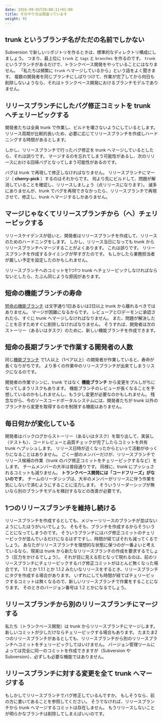 ```yaml
---
date: 2016-09-01T20:08:11+01:00
title: そのやり方は間違っています
weight: 91
---
```


## trunk というブランチ名がただの名前でしかない

<!-- Say you are using Subversion, and you accepted its default directory design, when you made a new repository. That will
give you 'trunk', 'tags' and 'branches' as directory names. The mere fact that you have a branch called trunk does not
mean you are doing Trunk-Based Development. "We merge branches back to trunk often" can be heard a lot in the industry,
and if you are grouping multiple developers on those branches or they are not deleted after a couple of days, then it is
not the Trunk-Based Development branching model. -->
Subversion で新しいリポジトリを作るときは、標準的なディレクトリ構成にしましょう。
つまり、最上位に `trunk` と `tags` と `branches` を作るのです。
`trunk` というブランチがあるだけで、トランクベース開発をやっていることにはなりません。
「私たちは頻繁に `trunk` へマージしているから」という話をよく聞きます。
複数の開発者を同じブランチにしばりつけて、作業が完了してから何日も削除しないようなら、それはトランクベース開発におけるブランチモデルでありません。

## リリースブランチにしたバグ修正コミットを trunk へチェリーピックする

<!-- All your developers are using a trunk and they are doing the right thing with respect to not breaking the build. Your release
cadence is infrequent enough to allow you to cut a release branch on a just in time basis and then harden that in the run
up to the actual release. -->
開発者たちは全員 trunk で作業し、ビルドを壊さないようにしているとします。
リリース周期が比較的長いため、必要に応じてリリースブランチを作成しハードニングする時間があるとします。

<!-- But, if you are fixing bugs on the release branch and merging them down to the trunk you are doing
it wrong. There is a chance you might forget to merge it down, and then there is going to be a regression at the next
release moment (fresh branch cut from the trunk). Then egg on face, and recriminations. -->
しかし、リリースブランチで行ったバグ修正を trunk へマージしているとしたら、それは誤りです。
マージするのを忘れてしまう可能性があるし、次のリリースにおける回帰バグとなってしまう可能性があるのです。

<!-- Bugs should be reproduced and fixed on the trunk, and then **cherry-picked** to the release branch. A build should
happen from that, a second confirmation that the issue has been remediated, and that deployment should go live (perhaps
a point release).  If you can not reproduce bugs on the trunk (truly rare), then you have permission to go ahead and
reproduce it on the release branch, fix it there, and merge back. -->
バグは trunk で再現して修正しなければなりません。
リリースブランチにマージ（ **cherry-pick** ）するのはそれからです。
何より先にビルドして、問題が解消していることを確認し、リリースしましょう（点リリースになります）。
滅多にありませんが、trunk でバグを再現できなかったら、リリースブランチで再現させて、修正し、trunk へマージするしかありません。

## マージじゃなくてリリースブランチから（へ）チェリーピックする

<!-- The developers cut a release branch because their release cadence is low, and they're hardening and certifying the release
there. BUT in the days that lead up to the release, they are also doing general merges up to the release branch from
the trunk. That is not right - it seems like they cut the branch on the wrong day. Maybe the business people on the team
are pushing too hard to make a date. -->
リリースケイデンスが低いと、開発者はリリースブランチを作成して、リリースのためのハードニングをします。
しかし、リリース当日になっても trunk からリリースブランチへマージすることがよくあります。
これは誤りです。
リリースブランチを作成するタイミングが早すぎたのです。
もしかしたら業務担当者が厳しい予定を設定したのかもしれません。

<!-- Cherry-picking every commit since the branch-cut to the branch from the trunk is the same thing of course. -->
リリースブランチへのコミットを1つ1つ trunk へチェリーピックしなければならないとしたら、たぶん同じような原因があります。

## 短命の機能ブランチの寿命

<!-- The [short-lived feature branch](/short-lived-feature-branches/) should only last a day or two and never diverge from the trunk enough so that a
merge back is problematic. After the seal of approval from code reviewers and CI
daemons, it should be merged back into the trunk. It should be deleted, as proof of convergence.
The developer in question may then go ahead and make the next short-lived feature branch for the next story/task they're doing. -->
[短命の機能ブランチ](/short-lived-feature-branches/) は文字通り1日あるいは2日以上 trunk から離れるべきではありません。
マージが困難になるからです。
レビューアとCIデーモンに承認されたら、すぐに trunk へマージしなければなりません。
また、問題が解決したことを示すためすぐに削除しなければなりません。
そうすれば、開発者は次のストーリー（あるいはタスク）のために、新しい機能ブランチを作成できます。

## 短命の長期ブランチで作業する開発者の人数

<!-- If there is more that one developer (and the developer's pairing partner) on the same [short-lived feature branch](/short-lived-feature-branches/),
then that branch is at risk of not being short-lived. It is at risk of being more and more like a release branch
under active development, and not short at all. -->
同じ[機能ブランチ](/short-lived-feature-branches/) で1人以上（1ペア以上）の開発者が作業していると、寿命が長くなりがちです。
より多くの作業中のリリースブランチが出来てしまうリスクになるのです。

<!-- There is a risk too, that a developer may choose to pull changes to their workstation **from a short-lived feature
branch** rather from the trunk. They may think that the code review for that short-lived feature branch is going to take
too long, or they need the changes before they are ready. Unfortunately, there is no way that the current generation of
code portals can prevent people pulling changes from non-trunk branches. -->
開発者の作業マシンに、trunk ではなく **機能ブランチ** から変更をプルしがちになってしまうリスクもあります。
機能ブランチのレビューが長くなることを予想しているのかもしれませんし、もう少し変更が必要なのかもしれません。
残念ながら、今のソースコードポータルシステムには、開発者たちが trunk 以外のブランチから変更を取得するのを制限する機能はありません。

## 毎日何かが変化している

<!-- Developers take stories or tasks from the backlog, implement them with tests, and push them through code review and quality checks
into the shared trunk. They don't slow down that activity as they get closer to a release date. At least the majority do not. A very
small subset of the development team may focus on the release candidates being made from the release branch (if that
branch exists at all), and towards fixes in the trunk that will be cherry-picked into that branch. For most of the team, though,
every day looks the same. Also proximity to a release does not slow down the rate at which changes are being pushed into the
trunk. **There is certainly no "code freeze" with Trunk-Based Development**, as team leadership focuses on protecting the
majority of developers from the distraction of release preparation. If that protection is missing, something needs
fine-tuning, and the branching model could be it. -->
開発者はバックログからストーリー（あるいはタスク）を取り出して、実装し（テストも）、コードレビューと品質チェックが完了したらコミットを共有 trunk へプッシュします。
リリース日時が近くなったからといって活動がゆっくりになることはありません。
ごく一部のメンバーだけが、リリースブランチでリリース候補の作業（trunk のバグ修正コミットをチェリーピックするなど）をします。
チームメンバーの大半は普段通りです。
同様に、trunk にプッシュされるコミットも減りません。
**トランクベース開発には「コードフリーズ」がないのです**。
チームのリーダシップは、大半のメンバーがリリースに伴う作業を気にしないで済むようにすることに注力します。
そういうリーダーシップが無いなら別のブランチモデルを検討するなどの改善が必要です。

## 1つのリリースブランチを維持し続ける

<!-- If you are making a release branch, you should not keep it alive for a series of major releases. You principal
mechanism to land code on that branch is the branch creation itself. After that only cherry picks for bug
fixes as found. Even then they should diminish over time. If release branches is your model then the reality should
be that pressure mounts to create a new release branch (from trunk), and evidence is that there is no more
cherry-picks from trunk to the old release branch. In terms of release you might have witnessed releases 1.1, 1.1.1 and 1.1.2 be done from tags on that release branch, but the cherry picks should diminish to zero over time, and activity reconvene around an newer release branch - for the 1.2 release probably. -->
リリースブランチを作成するとしても、メジャーリリースのブランチが並ばないようにしたほうがいいでしょう。
そもそも、ブランチを作成するからそういうことになってしまうのです。
そういうブランチにはバグ修正コミットのチェリーピックが並んでいるだけになるはずですし、時間が経てばそれも減ってくるでしょう。
あなたがリリースブランチを理想的な状態に保つのが一番よいと考えているなら、現実は trunk から新たなリリースブランチの作成を要求するでしょう（圧力をかけるでしょう）。
それが目に見える形となって現れるのは、前のリリースブランチにチェリーピックするバグ修正コミットがほとんど無くなった場合です。
1.1 とか 1.1.1 とか 1.1.2 みたいなリリースをするとき、リリースブランチにタグを作成する場合があります。
いずれにしても時間が経てばチェリーピックするコミットは無くなるので、新しいリリースブランチで作業をすることになります。
そのときのバージョン番号は 1.2 とかになるでしょう。

## リリースブランチから別のリリースブランチにマージする

<!-- We only merge from trunk to release branches (if we branch at all), and then only a small percentage of the
commits to trunk, and only using the cherry-pick method of merging.  Sure, two release branches could be in
play for short periods of time, but the team should cherry-pick merge from trunk to two different branches.
In some VCS tools (Perforce and Subversion) those can be in the same atomic commit, but that is not
strictly necessary. -->
私たち（トランクベース開発）は trunk からリリースブランチにマージします。
新しいコミットが少しだけならチェリーピックする場合もあります。
たまたま2つのリリースブランチがあるとしても、リリースブランチから別のリリースブランチへコミットをチェリーピックしてはいけません。
バージョン管理ツールによっては完全に同一のコミットを作成できますが（Subversion や Subversion）、必ずしも必要な機能ではありません。

## リリースブランチに対する変更を全て trunk へマージする

<!-- Bug fixing on the release branch? If yes, then that is covered above. If you are not doing that then you have no need
to merge anything back from the release branch - you can just delete it after you're sure there will not be any more
releases from it. -->
もしかしてリリースブランチでバグ修正しているんですか。
もしそうなら、前の方に書いてあることを参照してください。
そうでなければ、リリースブランチから trunk へマージするコミットは存在しません。
もうリリースしないことが明らかなブランチは削除してしまえばいいのです。
